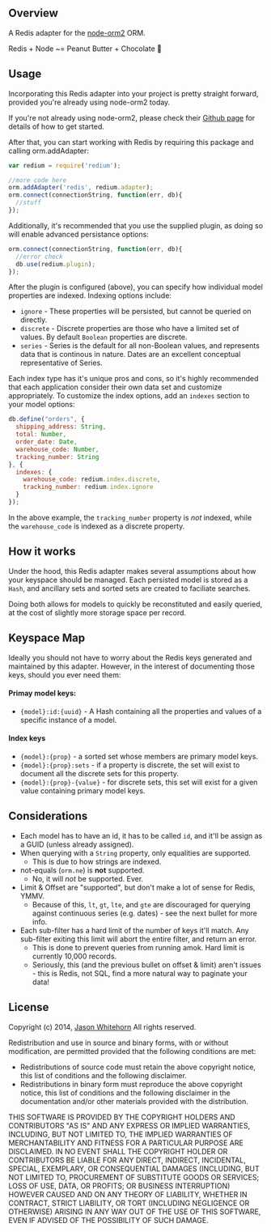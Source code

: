 ## Overview

A Redis adapter for the [node-orm2](https://github.com/dresende/node-orm2) ORM.

Redis + Node ~= Peanut Butter + Chocolate :blue_heart:

## Usage

Incorporating this Redis adapter into your project is pretty straight forward, provided you're already using node-orm2 today.

If you're not already using node-orm2, please check their [Github page](https://github.com/dresende/node-orm2) for details of how to get started.

After that, you can start working with Redis by requiring this package and calling orm.addAdapter:


```JavaScript
var redium = require('redium');

//more code here
orm.addAdapter('redis', redium.adapter);
orm.connect(connectionString, function(err, db){
  //stuff
});
```

Additionally, it's recommended that you use the supplied plugin, as doing so will enable advanced persistance options:

```JavaScript
orm.connect(connectionString, function(err, db){
  //error check
  db.use(redium.plugin);
});
```

After the plugin is configured (above), you can specify how individual model properties are indexed. Indexing options include:

* `ignore` - These properties will be persisted, but cannot be queried on directly.
* `discrete` - Discrete properties are those who have a limited set of values. By default `Boolean` properties are discrete.
* `series` - Series is the default for all non-Boolean values, and represents data that is continous in nature. Dates are an excellent conceptual representative of Series.

Each index type has it's unique pros and cons, so it's highly recommended that each application consider their own data set and customize appropriately. To customize the index options, add an `indexes` section to your model options:

```JavaScript
db.define("orders", {
  shipping_address: String,
  total: Number,
  order_date: Date,
  warehouse_code: Number,
  tracking_number: String
}, {
  indexes: {
    warehouse_code: redium.index.discrete,
    tracking_number: redium.index.ignore
  }
});
```

In the above example, the `tracking_number` property is _not_ indexed, while the `warehouse_code` is indexed as a discrete property.

## How it works

Under the hood, this Redis adapter makes several assumptions about how your keyspace should be managed.
Each persisted model is stored as a `Hash`, and ancillary sets and sorted sets are created to faciliate searches.

Doing both allows for models to quickly be reconstituted and easily queried, at the cost of slightly more storage space per record.

## Keyspace Map

Ideally you should not have to worry about the Redis keys generated and maintained by this adapter. However, in the interest of documenting those keys, should you ever need them:

#### Primay model keys:
* `{model}:id:{uuid}` - A Hash containing all the properties and values of a specific instance of a model.

#### Index keys
* `{model}:{prop}` - a sorted set whose members are primary model keys.
* `{model}:{prop}:sets` - if a property is discrete, the set will exist to document all the discrete sets for this property.
* `{model}:{prop}-{value}` - for discrete sets, this set will exist for a given value containing primary model keys.

## Considerations

* Each model has to have an id, it has to be called `id`, and it'll be assign as a GUID (unless already assigned).
* When querying with a `String` property, only equalities are supported.
  * This is due to how strings are indexed.
* not-equals (`orm.ne`) is **not** supported.
  * No, it will _not_ be supported. Ever.
* Limit & Offset are "supported", but don't make a lot of sense for Redis, YMMV.
  * Because of this, `lt`, `gt`, `lte`, and `gte` are discouraged for querying against continuous series (e.g. dates) - see the next bullet for more info.
* Each sub-filter has a hard limit of the number of keys it'll match. Any sub-filter exiting this limit will abort the entire filter, and return an error.
  * This is done to prevent queries from running amok. Hard limit is currently 10,000 records.
  * Seriously, this (and the previous bullet on offset & limit) aren't issues - this is Redis, not SQL, find a more natural way to paginate your data!

## License

Copyright (c) 2014, [Jason Whitehorn](https://github.com/jwhitehorn)
All rights reserved.

Redistribution and use in source and binary forms, with or without modification, are permitted provided that the following conditions are met:

* Redistributions of source code must retain the above copyright notice, this list of conditions and the following disclaimer.
* Redistributions in binary form must reproduce the above copyright notice, this list of conditions and the following disclaimer in the documentation and/or other materials provided with the distribution.

THIS SOFTWARE IS PROVIDED BY THE COPYRIGHT HOLDERS AND CONTRIBUTORS "AS IS" AND ANY EXPRESS OR IMPLIED WARRANTIES, INCLUDING, BUT NOT LIMITED TO, THE IMPLIED WARRANTIES OF MERCHANTABILITY AND FITNESS FOR A PARTICULAR PURPOSE ARE DISCLAIMED. IN NO EVENT SHALL THE COPYRIGHT HOLDER OR CONTRIBUTORS BE LIABLE FOR ANY DIRECT, INDIRECT, INCIDENTAL, SPECIAL, EXEMPLARY, OR CONSEQUENTIAL DAMAGES (INCLUDING, BUT NOT LIMITED TO, PROCUREMENT OF SUBSTITUTE GOODS OR SERVICES; LOSS OF USE, DATA, OR PROFITS; OR BUSINESS INTERRUPTION) HOWEVER CAUSED AND ON ANY THEORY OF LIABILITY, WHETHER IN CONTRACT, STRICT LIABILITY, OR TORT (INCLUDING NEGLIGENCE OR OTHERWISE) ARISING IN ANY WAY OUT OF THE USE OF THIS SOFTWARE, EVEN IF ADVISED OF THE POSSIBILITY OF SUCH DAMAGE.
